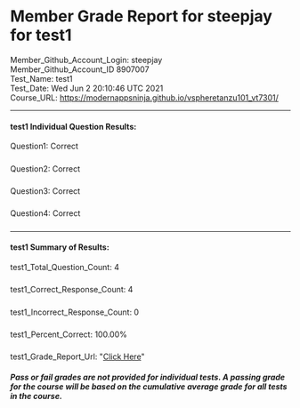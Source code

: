 # Member Grade Report for steepjay for test1  
   
Member_Github_Account_Login: steepjay  
Member_Github_Account_ID 8907007  
Test_Name: test1  
Test_Date: Wed Jun  2 20:10:46 UTC 2021  
Course_URL: https://modernappsninja.github.io/vspheretanzu101_vt7301/  
   
---  
#### test1 Individual Question Results:  
Question1: Correct  
#####  
Question2: Correct  
#####  
Question3: Correct  
#####  
Question4: Correct  
#####  
---  
#### test1 Summary of Results:  
test1_Total_Question_Count: 4  
#####  
test1_Correct_Response_Count: 4  
#####  
test1_Incorrect_Response_Count: 0  
#####  
test1_Percent_Correct: 100.00%  
#####  
test1_Grade_Report_Url: "[Click Here](https://github.com/modernappsninjas/steepjay/blob/main/static/userdata/courses/vspheretanzu101_vt7301/grade_report.pr345.test1.md)"
##### Pass or fail grades are not provided for individual tests. A passing grade for the course will be based on the cumulative average grade for all tests in the course.  
